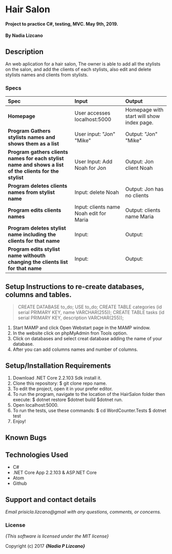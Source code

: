 # Hair Salon

#### Project to practice C#, testing, MVC. May 9th, 2019.

#### By **Nadia Lizcano**

## Description

An web aplication for a hair salon, The owner is able to add all the stylists on the salon, and add the clients of each stylists, also edit and delete stylists names and clients from stylists.



### Specs
| Spec | Input | Output |
| :-------------     | :------------- | :------------- |
| **Homepage** | User accesses localhost:5000 | Homepage with start will show index page. |
| **Program Gathers stylists names and shows them as a list** | User input: "Jon" "Mike" | Output: "Jon" "Mike" |
| **Program gathers clients names for each stylist name and shows a list of the clients for the stylist**| User Input: Add Noah for Jon | Output: Jon client Noah |
| **Program deletes clients names from stylist name**| Input: delete Noah | Output: Jon has no clients |
| **Program edits clients names** | Input: clients name Noah edit for Maria | Output: clients name Maria |
| **Program deletes stylist name including the clients for that name** | Input:  | Output: |
| **Program edits stylist name withouth changing the clients list for that name** | Input:  | Output: |

## Setup Instructions to re-create databases, columns and tables.

> CREATE DATABASE to_do;
> USE to_do;
> CREATE TABLE categories (id serial PRIMARY KEY, name VARCHAR(255));
> CREATE TABLE tasks (id serial PRIMARY KEY, description VARCHAR(255));


1. Start MAMP and click Open Webstart page in the MAMP window.
2. In the website click on phpMyAdmin fron Tools option.
3. Click on databases and select creat database adding the name of your database.
4. After you can add columns names and number of columns.

## Setup/Installation Requirements

1. Download .NET Core 2.2.103 Sdk install it.
2. Clone this repository: $ git clone repo name.
3. To edit the project, open it in your prefer editor.
4. To run the program, navigate to the location of the HairSalon folder then execute: $ dotnet restore $dotnet build $dotnet run.
5. Open localhost:5000.
6. To run the tests, use these commands: $ cd WordCounter.Tests $ dotnet test
7. Enjoy!
## Known Bugs

## Technologies Used
  * C#
  * .NET Core App 2.2.103 & ASP.NET Core
  * Atom
  * Github


## Support and contact details

_Email prisicla.lizcano@gmail with any questions, comments, or concerns._

### License

*{This software is licensed under the MIT license}*

Copyright (c) 2017 **_{Nadia P Lizcano}_**
